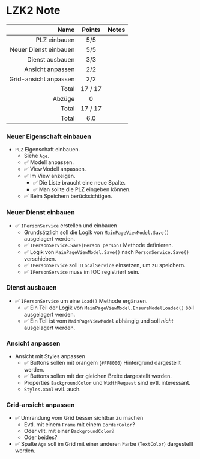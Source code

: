 # LZK2 Note

|                  Name | Points  | Notes |
| --------------------: | :-----: | ----- |
|          PLZ einbauen |   5/5   |       |
| Neuer Dienst einbauen |   5/5   |       |
|       Dienst ausbauen |   3/3   |       |
|      Ansicht anpassen |   2/2   |       |
| Grid-ansicht anpassen |   2/2   |       |
|                 Total | 17 / 17 |       |
|                Abzüge |    0    |       |
|                 Total | 17 / 17 |       |
|                 Total |   6.0   |       |

### Neuer Eigenschaft einbauen

- `PLZ` Eigenschaft einbauen.
  - Siehe `Age`.
  - ✅ Modell anpassen.
  - ✅ ViewModell anpassen.
  - ✅ Im View anzeigen.
    - ✅ Die Liste braucht eine neue Spalte.
    - ✅ Man sollte die PLZ eingeben können.
  - ✅ Beim Speichern berücksichtigen.

### Neuer Dienst einbauen

- ✅ `IPersonService` erstellen und einbauen
  - Grundsätzlich soll die Logik von `MainPageViewModel.Save()` ausgelagert werden.
  - ✅ `IPersonService.Save(Person person)` Methode definieren.
  - ✅ Logik von `MainPageViewModel.Save()` nach `PersonService.Save()` verschieben.
  - ✅ `IPersonService` soll `ILocalService` einsetzen, um zu speichern.
  - ✅ `IPersonService` muss im IOC registriert sein.

### Dienst ausbauen

- ✅ `IPersonService` um eine `Load()` Methode ergänzen.
  - ✅ Ein Teil der Logik von `MainPageViewModel.EnsureModelLoaded()` soll ausgelagert werden.
  - ✅ Ein Teil ist vom `MainPageViewModel` abhängig und soll *nicht* ausgelagert werden.

### Ansicht anpassen

- Ansicht mit Styles anpassen
  - ✅ Buttons sollen mit orangem (`#FF8000`) Hintergrund dargestellt werden.
  - ✅ Buttons sollen mit der gleichen Breite dargestellt werden.
  - Properties `BackgroundColor` und `WidthRequest` sind evtl. interessant.
  - `Styles.xaml` evtl. auch.

### Grid-ansicht anpassen

- ✅ Umrandung vom Grid besser sichtbar zu machen
  - Evtl. mit einem `Frame` mit einem `BorderColor`?
  - Oder vllt. mit einer `BackgroundColor`?
  - Oder beides?
- ✅ Spalte `Age` soll im Grid mit einer anderen Farbe (`TextColor`) dargestellt werden.
